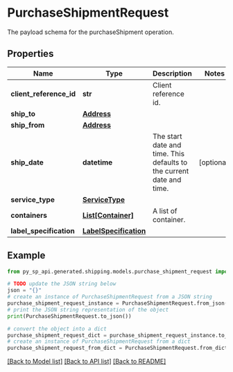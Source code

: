 # PurchaseShipmentRequest

The payload schema for the purchaseShipment operation.

## Properties

Name | Type | Description | Notes
------------ | ------------- | ------------- | -------------
**client_reference_id** | **str** | Client reference id. | 
**ship_to** | [**Address**](Address.md) |  | 
**ship_from** | [**Address**](Address.md) |  | 
**ship_date** | **datetime** | The start date and time. This defaults to the current date and time. | [optional] 
**service_type** | [**ServiceType**](ServiceType.md) |  | 
**containers** | [**List[Container]**](Container.md) | A list of container. | 
**label_specification** | [**LabelSpecification**](LabelSpecification.md) |  | 

## Example

```python
from py_sp_api.generated.shipping.models.purchase_shipment_request import PurchaseShipmentRequest

# TODO update the JSON string below
json = "{}"
# create an instance of PurchaseShipmentRequest from a JSON string
purchase_shipment_request_instance = PurchaseShipmentRequest.from_json(json)
# print the JSON string representation of the object
print(PurchaseShipmentRequest.to_json())

# convert the object into a dict
purchase_shipment_request_dict = purchase_shipment_request_instance.to_dict()
# create an instance of PurchaseShipmentRequest from a dict
purchase_shipment_request_from_dict = PurchaseShipmentRequest.from_dict(purchase_shipment_request_dict)
```
[[Back to Model list]](../README.md#documentation-for-models) [[Back to API list]](../README.md#documentation-for-api-endpoints) [[Back to README]](../README.md)


